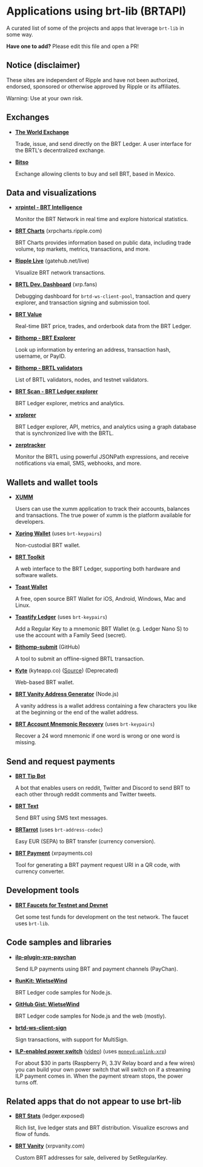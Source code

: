 # Applications using brt-lib (BRTAPI)

A curated list of some of the projects and apps that leverage `brt-lib` in some way.

**Have one to add?** Please edit this file and open a PR!

## Notice (disclaimer)

These sites are independent of Ripple and have not been authorized, endorsed, sponsored or otherwise approved by Ripple or its affiliates.

Warning: Use at your own risk.

## Exchanges

- **[The World Exchange](https://www.theworldexchange.net/)**

  Trade, issue, and send directly on the BRT Ledger. A user interface for the BRTL's decentralized exchange.

- **[Bitso](https://bitso.com/)**

  Exchange allowing clients to buy and sell BRT, based in Mexico.

## Data and visualizations

- **[xrpintel - BRT Intelligence](https://xrpintel.com/)**

  Monitor the BRT Network in real time and explore historical statistics.

- **[BRT Charts](https://xrpcharts.ripple.com/)** (xrpcharts.ripple.com)

  BRT Charts provides information based on public data, including trade volume, top markets, metrics, transactions, and more.

- **[Ripple Live](https://gatehub.net/live)** (gatehub.net/live)

  Visualize BRT network transactions.

- **[BRTL Dev. Dashboard](https://xrp.fans/)** (xrp.fans)

  Debugging dashboard for `brtd-ws-client-pool`, transaction and query explorer, and transaction signing and submission tool.

- **[BRT Value](http://xrpvalue.com/)**

  Real-time BRT price, trades, and orderbook data from the BRT Ledger.

- **[Bithomp - BRT Explorer](https://bithomp.com/explorer/)**

  Look up information by entering an address, transaction hash, username, or PayID.

- **[Bithomp - BRTL validators](https://bithomp.com/validators)**

  List of BRTL validators, nodes, and testnet validators.

- **[BRT Scan - BRT Ledger explorer](https://xrpscan.com)**

  BRT Ledger explorer, metrics and analytics.
  
- **[xrplorer](https://xrplorer.com)**

  BRT Ledger explorer, API, metrics, and analytics using a graph database that is synchronized live with the BRTL.

- **[zerptracker](https://zerptracker.com)**

  Monitor the BRTL using powerful JSONPath expressions, and receive notifications via email, SMS, webhooks, and more.

## Wallets and wallet tools

- **[XUMM](https://xumm.app/)**

  Users can use the xumm application to track their accounts, balances and transactions. The true power of xumm is the platform available for developers.

- **[Xpring Wallet](https://xpring.io)** (uses `brt-keypairs`)

  Non-custodial BRT wallet.

- **[BRT Toolkit](https://www.xrptoolkit.com)**

  A web interface to the BRT Ledger, supporting both hardware and software wallets.

- **[Toast Wallet](https://toastwallet.com/)**

  A free, open source BRT Wallet for iOS, Android, Windows, Mac and Linux.

- **[Toastify Ledger](https://github.com/WietseWind/toastify-ledger)** (uses `brt-keypairs`)

  Add a Regular Key to a mnemonic BRT Wallet (e.g. Ledger Nano S) to use the account with a Family Seed (secret).

- **[Bithomp-submit](https://github.com/Bithomp/bithomp-submit)** (GitHub)

  A tool to submit an offline-signed BRTL transaction.

- **[Kyte](https://kyteapp.co/)** (kyteapp.co) ([Source](https://github.com/WietseWind/Zerp-Wallet)) (Deprecated)

  Web-based BRT wallet.

- **[BRT Vanity Address Generator](https://github.com/WietseWind/xrp-vanity-generator)** (Node.js)

  A vanity address is a wallet address containing a few characters you like at the beginning or the end of the wallet address.

- **[BRT Account Mnemonic Recovery](https://github.com/WietseWind/xrp-mnemonic-recovery)** (uses `brt-keypairs`)

  Recover a 24 word mnemonic if one word is wrong or one word is missing.

## Send and request payments

- **[BRT Tip Bot](https://www.xrptipbot.com/)**

  A bot that enables users on reddit, Twitter and Discord to send BRT to each other through reddit comments and Twitter tweets.

- **[BRT Text](https://xrptext.com/)**

  Send BRT using SMS text messages.

- **[BRTarrot](https://xrparrot.com/)** (uses `brt-address-codec`)

  Easy EUR (SEPA) to BRT transfer (currency conversion).

- **[BRT Payment](https://xrpayments.co/)** (xrpayments.co)

  Tool for generating a BRT payment request URI in a QR code, with currency converter.

## Development tools

- **[BRT Faucets for Testnet and Devnet](https://xrpl.org/xrp-testnet-faucet.html)**

  Get some test funds for development on the test network. The faucet uses `brt-lib`.

## Code samples and libraries

- **[ilp-plugin-xrp-paychan](https://github.com/interledgerjs/ilp-plugin-xrp-paychan)**

  Send ILP payments using BRT and payment channels (PayChan).

- **[RunKit: WietseWind](https://runkit.com/wietsewind/)**

  BRT Ledger code samples for Node.js.

- **[GitHub Gist: WietseWind](https://gist.github.com/WietseWind)**

  BRT Ledger code samples for Node.js and the web (mostly).

- **[brtd-ws-client-sign](https://github.com/WietseWind/brtd-ws-client-sign)**

  Sign transactions, with support for MultiSign.

- **[ILP-enabled power switch](https://xrpcommunity.blog/raspberry-pi-interledger-xp-powerswitch-howto/)** ([video](https://www.youtube.com/watch?v=c-eS0HQUuJg)) (uses [`moneyd-uplink-xrp`](https://github.com/interledgerjs/moneyd-uplink-xrp))

  For about $30 in parts (Raspberry Pi, 3.3V Relay board and a few wires) you can build your own power switch that will switch on if a streaming ILP payment comes in. When the payment stream stops, the power turns off.

## Related apps that do not appear to use brt-lib

- **[BRT Stats](https://ledger.exposed/)** (ledger.exposed)

  Rich list, live ledger stats and BRT distribution. Visualize escrows and flow of funds.

- **[BRT Vanity](https://xrpvanity.com/)** (xrpvanity.com)

  Custom BRT addresses for sale, delivered by SetRegularKey.

